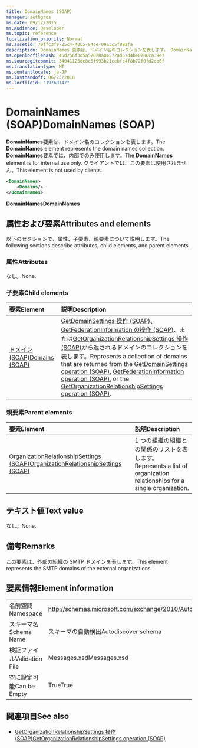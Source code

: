 ```yaml
---
title: DomainNames (SOAP)
manager: sethgros
ms.date: 09/17/2015
ms.audience: Developer
ms.topic: reference
localization_priority: Normal
ms.assetid: 79ffc3f9-25c4-40b5-84ce-09a3c5f892fa
description: DomainNames 要素は、ドメイン名のコレクションを表します。 DomainNames 要素では、内部でのみ使用します。 クライアントでは、この要素は使用されません。
ms.openlocfilehash: 45d256f3d5a57028a04572ad67d4be0786ca39e7
ms.sourcegitcommit: 34041125dc8c5f993b21cebfc4f8b72f0fd2cb6f
ms.translationtype: MT
ms.contentlocale: ja-JP
ms.lasthandoff: 06/25/2018
ms.locfileid: "19760147"
---
```

# <a name="domainnames-soap"></a><span data-ttu-id="b6abc-105">DomainNames (SOAP)</span><span class="sxs-lookup"><span data-stu-id="b6abc-105">DomainNames (SOAP)</span></span>

<span data-ttu-id="b6abc-106">**DomainNames**要素は、ドメイン名のコレクションを表します。</span><span class="sxs-lookup"><span data-stu-id="b6abc-106">The **DomainNames** element represents the domain names collection.</span></span> <span data-ttu-id="b6abc-107">**DomainNames**要素では、内部でのみ使用します。</span><span class="sxs-lookup"><span data-stu-id="b6abc-107">The **DomainNames** element is for internal use only.</span></span> <span data-ttu-id="b6abc-108">クライアントでは、この要素は使用されません。</span><span class="sxs-lookup"><span data-stu-id="b6abc-108">This element is not used by clients.</span></span> 
  
```XML
<DomainNames>
    <Domains/>
</DomainNames>
```

 <span data-ttu-id="b6abc-109">**DomainNames**</span><span class="sxs-lookup"><span data-stu-id="b6abc-109">**DomainNames**</span></span>
## <a name="attributes-and-elements"></a><span data-ttu-id="b6abc-110">属性および要素</span><span class="sxs-lookup"><span data-stu-id="b6abc-110">Attributes and elements</span></span>

<span data-ttu-id="b6abc-111">以下のセクションで、属性、子要素、親要素について説明します。</span><span class="sxs-lookup"><span data-stu-id="b6abc-111">The following sections describe attributes, child elements, and parent elements.</span></span>
  
### <a name="attributes"></a><span data-ttu-id="b6abc-112">属性</span><span class="sxs-lookup"><span data-stu-id="b6abc-112">Attributes</span></span>

<span data-ttu-id="b6abc-113">なし。</span><span class="sxs-lookup"><span data-stu-id="b6abc-113">None.</span></span>
  
### <a name="child-elements"></a><span data-ttu-id="b6abc-114">子要素</span><span class="sxs-lookup"><span data-stu-id="b6abc-114">Child elements</span></span>

|<span data-ttu-id="b6abc-115">**要素**</span><span class="sxs-lookup"><span data-stu-id="b6abc-115">**Element**</span></span>|<span data-ttu-id="b6abc-116">**説明**</span><span class="sxs-lookup"><span data-stu-id="b6abc-116">**Description**</span></span>|
|:-----|:-----|
|[<span data-ttu-id="b6abc-117">ドメイン (SOAP)</span><span class="sxs-lookup"><span data-stu-id="b6abc-117">Domains (SOAP)</span></span>](domains-soap.md) <br/> |<span data-ttu-id="b6abc-118">[GetDomainSettings 操作 (SOAP)](getdomainsettings-operation-soap.md)、 [GetFederationInformation の操作 (SOAP)](getfederationinformation-operation-soap.md)、または[GetOrganizationRelationshipSettings 操作 (SOAP)](getorganizationrelationshipsettings-operation-soap.md)から返されるドメインのコレクションを表します。</span><span class="sxs-lookup"><span data-stu-id="b6abc-118">Represents a collection of domains that are returned from the [GetDomainSettings operation (SOAP)](getdomainsettings-operation-soap.md), [GetFederationInformation operation (SOAP)](getfederationinformation-operation-soap.md), or the [GetOrganizationRelationshipSettings operation (SOAP)](getorganizationrelationshipsettings-operation-soap.md).</span></span>  <br/> |
   
### <a name="parent-elements"></a><span data-ttu-id="b6abc-119">親要素</span><span class="sxs-lookup"><span data-stu-id="b6abc-119">Parent elements</span></span>

|<span data-ttu-id="b6abc-120">**要素**</span><span class="sxs-lookup"><span data-stu-id="b6abc-120">**Element**</span></span>|<span data-ttu-id="b6abc-121">**説明**</span><span class="sxs-lookup"><span data-stu-id="b6abc-121">**Description**</span></span>|
|:-----|:-----|
|[<span data-ttu-id="b6abc-122">OrganizationRelationshipSettings (SOAP)</span><span class="sxs-lookup"><span data-stu-id="b6abc-122">OrganizationRelationshipSettings (SOAP)</span></span>](organizationrelationshipsettings-soap.md) <br/> |<span data-ttu-id="b6abc-123">1 つの組織の組織との関係のリストを表します。</span><span class="sxs-lookup"><span data-stu-id="b6abc-123">Represents a list of organization relationships for a single organization.</span></span>  <br/> |
   
## <a name="text-value"></a><span data-ttu-id="b6abc-124">テキスト値</span><span class="sxs-lookup"><span data-stu-id="b6abc-124">Text value</span></span>

<span data-ttu-id="b6abc-125">なし。</span><span class="sxs-lookup"><span data-stu-id="b6abc-125">None.</span></span>
  
## <a name="remarks"></a><span data-ttu-id="b6abc-126">備考</span><span class="sxs-lookup"><span data-stu-id="b6abc-126">Remarks</span></span>

<span data-ttu-id="b6abc-127">この要素は、外部の組織の SMTP ドメインを表します。</span><span class="sxs-lookup"><span data-stu-id="b6abc-127">This element represents the SMTP domains of the external organizations.</span></span>
  
## <a name="element-information"></a><span data-ttu-id="b6abc-128">要素情報</span><span class="sxs-lookup"><span data-stu-id="b6abc-128">Element information</span></span>

|||
|:-----|:-----|
|<span data-ttu-id="b6abc-129">名前空間</span><span class="sxs-lookup"><span data-stu-id="b6abc-129">Namespace</span></span>  <br/> |http://schemas.microsoft.com/exchange/2010/Autodiscover  <br/> |
|<span data-ttu-id="b6abc-130">スキーマ名</span><span class="sxs-lookup"><span data-stu-id="b6abc-130">Schema Name</span></span>  <br/> |<span data-ttu-id="b6abc-131">スキーマの自動検出</span><span class="sxs-lookup"><span data-stu-id="b6abc-131">Autodiscover schema</span></span>  <br/> |
|<span data-ttu-id="b6abc-132">検証ファイル</span><span class="sxs-lookup"><span data-stu-id="b6abc-132">Validation File</span></span>  <br/> |<span data-ttu-id="b6abc-133">Messages.xsd</span><span class="sxs-lookup"><span data-stu-id="b6abc-133">Messages.xsd</span></span>  <br/> |
|<span data-ttu-id="b6abc-134">空に設定可能</span><span class="sxs-lookup"><span data-stu-id="b6abc-134">Can be Empty</span></span>  <br/> |<span data-ttu-id="b6abc-135">True</span><span class="sxs-lookup"><span data-stu-id="b6abc-135">True</span></span>  <br/> |
   
## <a name="see-also"></a><span data-ttu-id="b6abc-136">関連項目</span><span class="sxs-lookup"><span data-stu-id="b6abc-136">See also</span></span>

- [<span data-ttu-id="b6abc-137">GetOrganizationRelationshipSettings 操作 (SOAP)</span><span class="sxs-lookup"><span data-stu-id="b6abc-137">GetOrganizationRelationshipSettings operation (SOAP)</span></span>](getorganizationrelationshipsettings-operation-soap.md)

